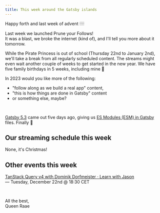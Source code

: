 ```yaml
---
title: This week around the Gatsby islands
---
```


Happy forth and last week of advent 🕯🕯🕯🕯

Last week we launched Prune your Follows!\
It was a blast, we broke the internet (kind of), and I'll tell you more about it tomorrow.

While the Pirate Princess is out of school (Thursday 22nd to January 2nd), we'll take a break from all regularly scheduled content. The streams might even wait another couple of weeks to get started in the new year. We have five family birthdays in 5 weeks, including mine 🤯

In 2023 would you like more of the following:

- "follow along as we build a real app" content,
- "this is how things are done in Gatsby" content
- or something else, maybe?

&nbsp;

[Gatsby 5.3](https://www.gatsbyjs.com/docs/reference/release-notes/v5.3/) came out five days ago, giving us [ES Modules (ESM) in Gatsby](https://www.gatsbyjs.com/docs/reference/release-notes/v5.3/#es-modules-esm-in-gatsby-files) files. Finally 🎉

## Our streaming schedule this week

None, it's Christmas!

## Other events this week

[TanStack Query v4 with Dominik Dorfmeister · Learn with Jason](https://www.learnwithjason.dev/tanstack-query-v4)\
— Tuesday, December 22nd @ 18:30 CET

&nbsp;

All the best,\
Queen Raae
